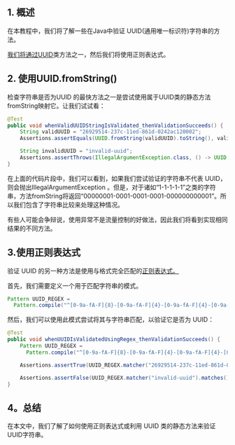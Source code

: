 ## 1. 概述

在本教程中，我们将了解一些在Java中验证 UUID(通用唯一标识符)字符串的方法。

[我们将通过UUID](https://www.baeldung.com/java-uuid)类方法之一，然后我们将使用正则表达式。

## 2. 使用UUID.fromString()

检查字符串是否为UUID 的最快方法之一是尝试使用属于UUID类的静态方法fromString映射它。让我们试试看：

```java
@Test
public void whenValidUUIDStringIsValidated_thenValidationSucceeds() {
    String validUUID = "26929514-237c-11ed-861d-0242ac120002";
    Assertions.assertEquals(UUID.fromString(validUUID).toString(), validUUID);

    String invalidUUID = "invalid-uuid";
    Assertions.assertThrows(IllegalArgumentException.class, () -> UUID.fromString(invalidUUID));
}
```

在上面的代码片段中，我们可以看到，如果我们尝试验证的字符串不代表 UUID，则会抛出IllegalArgumentException 。但是，对于诸如“1-1-1-1-1”之类的字符串，方法fromString将返回“00000001-0001-0001-0001-000000000001”。所以我们包含了字符串比较来处理这种情况。

有些人可能会争辩说，使用异常不是流量控制的好做法，因此我们将看到实现相同结果的不同方法。

## 3.使用正则表达式

验证 UUID 的另一种方法是使用与格式完全匹配的[正则表达式。](https://www.baeldung.com/regular-expressions-java)

首先，我们需要定义一个用于匹配字符串的模式。

```java
Pattern UUID_REGEX =
  Pattern.compile("^[0-9a-fA-F]{8}-[0-9a-fA-F]{4}-[0-9a-fA-F]{4}-[0-9a-fA-F]{4}-[0-9a-fA-F]{12}$");
```

然后，我们可以使用此模式尝试将其与字符串匹配，以验证它是否为 UUID：

```java
@Test
public void whenUUIDIsValidatedUsingRegex_thenValidationSucceeds() {
    Pattern UUID_REGEX =
      Pattern.compile("^[0-9a-fA-F]{8}-[0-9a-fA-F]{4}-[0-9a-fA-F]{4}-[0-9a-fA-F]{4}-[0-9a-fA-F]{12}$");

    Assertions.assertTrue(UUID_REGEX.matcher("26929514-237c-11ed-861d-0242ac120002").matches());

    Assertions.assertFalse(UUID_REGEX.matcher("invalid-uuid").matches());
}
```

## 4。总结

在本文中，我们了解了如何使用正则表达式或利用 UUID 类的静态方法来验证 UUID字符串。